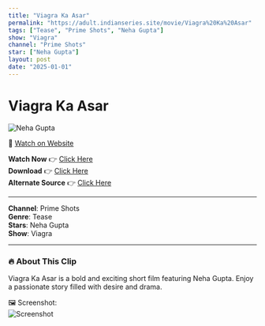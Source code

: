 ```yaml
---
title: "Viagra Ka Asar"
permalink: "https://adult.indianseries.site/movie/Viagra%20Ka%20Asar"
tags: ["Tease", "Prime Shots", "Neha Gupta"]
show: "Viagra"
channel: "Prime Shots"
star: ["Neha Gupta"]
layout: post
date: "2025-01-01"
---
```


# Viagra Ka Asar

![Neha Gupta](https://shorts.desisins.com/wp-content/uploads/2024/07/Neha-Gupta-Viagra-PrimeShots-DesiSins.com_.jpg)

🔗 [Watch on Website](https://adult.indianseries.site/movie/Viagra%20Ka%20Asar)

**Watch Now** 👉 [Click Here](https://adult.indianseries.site/movie/Viagra%20Ka%20Asar)  
**Download** 👉 [Click Here](https://adult.indianseries.site/movie/Viagra%20Ka%20Asar)  
**Alternate Source** 👉 [Click Here](https://adult.indianseries.site/movie/Viagra%20Ka%20Asar)

---

**Channel**: Prime Shots  
**Genre**: Tease  
**Stars**: Neha Gupta  
**Show**: Viagra

---

### 🔥 About This Clip

Viagra Ka Asar is a bold and exciting short film featuring Neha Gupta. Enjoy a passionate story filled with desire and drama.
 
🖼️ Screenshot:  
![Screenshot](https://shorts.desisins.com/wp-content/uploads/2024/07/Neha-Gupta-Viagra-PrimeShots-DesiSins.com_.jpg)
